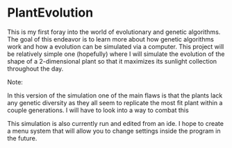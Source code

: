 # PlantEvolution

This is my first foray into the world of evolutionary and genetic algorithms. The goal of this endeavor is to learn more about how genetic algorithms work and how a evolution can be simulated via a computer. This project will be relatively simple one (hopefully) where I will simulate the evolution of the shape of a 2-dimensional plant so that it maximizes its sunlight collection throughout the day.

Note:

In this version of the simulation one of the main flaws is that the plants lack any genetic diversity as they all seem to replicate the most fit plant within a couple generations. I will have to look into a way to combat this

This simulation is also currently run and edited from an ide. I hope to create a menu system that will allow you to change settings inside the program in the future.